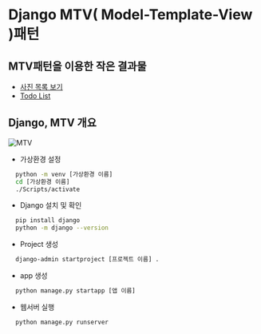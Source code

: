 # Django MTV( Model-Template-View )패턴
## MTV패턴을 이용한 작은 결과물
* [사진 목록 보기]()
* [Todo List]()
## Django, MTV 개요
![MTV](https://github.com/user-attachments/assets/308666a3-7616-4aa9-83cc-ebb96a926231)
* 가상환경 설정
```bash
  python -m venv [가상환경 이름]
  cd [가상환경 이름]
  ./Scripts/activate
```
* Django 설치 및 확인
```bash
  pip install django
  python -m django --version
```
* Project 생성
```bash
  django-admin startproject [프로젝트 이름] .
```
* app 생성
```bash
  python manage.py startapp [앱 이름]
```
* 웹서버 실행
```bash
  python manage.py runserver
```
